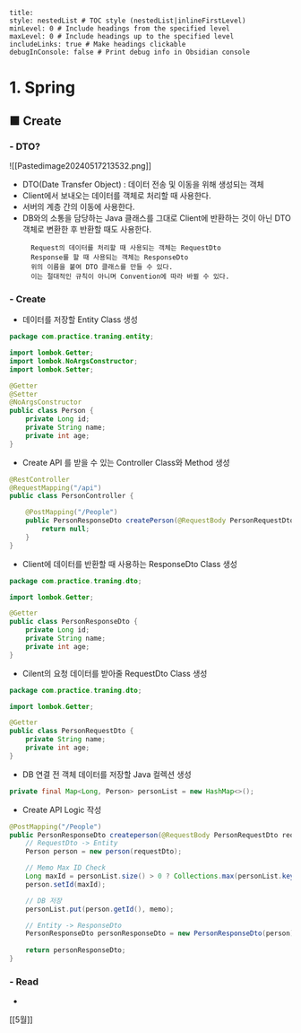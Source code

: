 ```table-of-contents
title: 
style: nestedList # TOC style (nestedList|inlineFirstLevel)
minLevel: 0 # Include headings from the specified level
maxLevel: 0 # Include headings up to the specified level
includeLinks: true # Make headings clickable
debugInConsole: false # Print debug info in Obsidian console
```

# 1. Spring
## ■ Create

### - DTO?

![[Pastedimage20240517213532.png]]
- DTO(Date Transfer Object) : 데이터 전송 및 이동을 위해 생성되는 객체
- Client에서 보내오는 데이터를 객체로 처리할 때 사용한다.
- 서버의 계층 간의 이동에 사용한다.
- DB와의 소통을 담당하는 Java 클래스를 그대로 Client에 반환하는 것이 아닌 DTO 객체로 변환한 후 반환할 때도 사용한다.
  ```
	Request의 데이터를 처리할 때 사용되는 객체는 RequestDto
	Response를 할 때 사용되는 객체는 ResponseDto
	위의 이름을 붙여 DTO 클래스를 만들 수 있다.
	이는 절대적인 규칙이 아니며 Convention에 따라 바뀔 수 있다.
	```

### - Create

- 데이터를 저장할 Entity Class 생성
``` java
package com.practice.traning.entity;

import lombok.Getter;
import lombok.NoArgsConstructor;
import lombok.Setter;

@Getter
@Setter
@NoArgsConstructor
public class Person {
	private Long id;
	private String name;
	private int age;
}
```
	
- Create API 를 받을 수 있는 Controller Class와 Method 생성
``` java
@RestController
@RequestMapping("/api")
public class PersonController {

	@PostMapping("/People")
	public PersonResponseDto createPerson(@RequestBody PersonRequestDto requestDto) {
		return null;
	}
}
```
	
- Client에 데이터를 반환할 때 사용하는 ResponseDto Class 생성
``` java
package com.practice.traning.dto;

import lombok.Getter;

@Getter
public class PersonResponseDto {
    private Long id;
    private String name;
    private int age;
}
```

- Cilent의 요청 데이터를 받아줄 RequestDto Class 생성
``` java
package com.practice.traning.dto;

import lombok.Getter;

@Getter
public class PersonRequestDto {
    private String name;
    private int age;
}
```

- DB 연결 전 객체 데이터를 저장할 Java 컬렉션 생성
``` java
private final Map<Long, Person> personList = new HashMap<>();
```

- Create API Logic 작성
``` java
@PostMapping("/People")
public PersonResponseDto createperson(@RequestBody PersonRequestDto requestDto) {
    // RequestDto -> Entity
    Person person = new person(requestDto);

    // Memo Max ID Check
    Long maxId = personList.size() > 0 ? Collections.max(personList.keySet()) + 1 : 1;
    person.setId(maxId);

    // DB 저장
    personList.put(person.getId(), memo);

    // Entity -> ResponseDto
    PersonResponseDto personResponseDto = new PersonResponseDto(person);
    
    return personResponseDto;
}
```

### - Read
- 





















[[5월]]